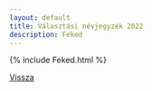 ```yaml
---
layout: default
title: Választási névjegyzék 2022
description: Feked
---
```


{% include Feked.html %}

[Vissza](./)